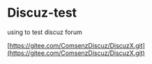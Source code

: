# Discuz-test
using to test discuz forum

[https://gitee.com/ComsenzDiscuz/DiscuzX.git](https://gitee.com/ComsenzDiscuz/DiscuzX.git)